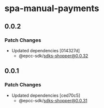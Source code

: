 # spa-manual-payments

## 0.0.2

### Patch Changes

- Updated dependencies [014327d]
  - @epcc-sdk/sdks-shopper@0.0.32

## 0.0.1

### Patch Changes

- Updated dependencies [ced70c5]
  - @epcc-sdk/sdks-shopper@0.0.31
